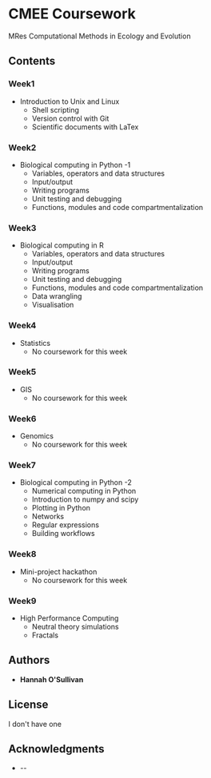 # CMEE Coursework

MRes Computational Methods in Ecology and Evolution

## Contents

### Week1

* Introduction to Unix and Linux
    * Shell scripting
    * Version control with Git
    * Scientific documents with LaTex

### Week2

* Biological computing in Python -1
    * Variables, operators and data structures
    * Input/output
    * Writing programs
    * Unit testing and debugging
    * Functions, modules and code compartmentalization

### Week3

* Biological computing in R
    * Variables, operators and data structures
    * Input/output
    * Writing programs
    * Unit testing and debugging
    * Functions, modules and code compartmentalization
    * Data wrangling
    * Visualisation

### Week4

* Statistics
    * No coursework for this week

### Week5

* GIS
    * No coursework for this week

### Week6

* Genomics
    * No coursework for this week

### Week7

* Biological computing in Python -2
    * Numerical computing in Python
    * Introduction to numpy and scipy
    * Plotting in Python
    * Networks
    * Regular expressions
    * Building workflows

### Week8

* Mini-project hackathon
    * No coursework for this week

### Week9

* High Performance Computing
    * Neutral theory simulations
    * Fractals

## Authors

* **Hannah O'Sullivan**

## License

I don't have one

## Acknowledgments

* --
